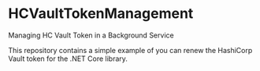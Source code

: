 # HCVaultTokenManagement
Managing HC Vault Token in a Background Service

This repository contains a simple example of you can renew the HashiCorp Vault token for the .NET Core library.

